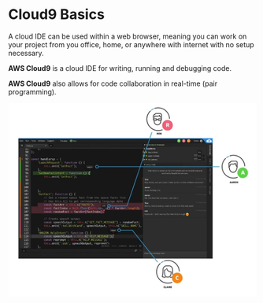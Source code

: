 # Cloud9 Basics

A cloud IDE can be used within a web browser, meaning you can work on your project from you office, home, or anywhere with internet with no setup necessary.

**AWS Cloud9** is a cloud IDE for writing, running and debugging code.

**AWS Cloud9** also allows for code collaboration in real-time (pair programming).

![Cloud9](../../images/deploy/cloud9.png)